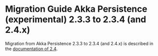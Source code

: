 <a id="migration-guide-persistence-experimental-2-3-x-2-4-x"></a>
# Migration Guide Akka Persistence (experimental) 2.3.3 to 2.3.4 (and 2.4.x)

Migration from Akka Persistence 2.3.3 to 2.3.4 (and 2.4.x) is described in the 
[documentation of 2.4](http://doc.akka.io/docs/akka/2.4/project/migration-guide-persistence-experimental-2.3.x-2.4.x.html).
